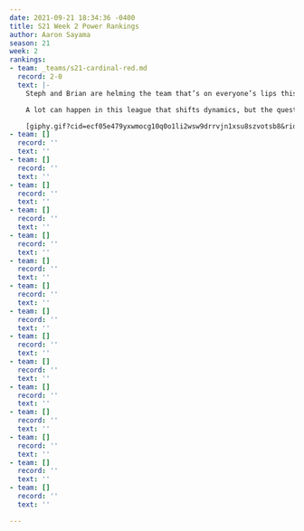 ```yaml
---
date: 2021-09-21 18:34:36 -0400
title: S21 Week 2 Power Rankings
author: Aaron Sayama
season: 21
week: 2
rankings:
- team: _teams/s21-cardinal-red.md
  record: 2-0
  text: |-
    Steph and Brian are helming the team that’s on everyone’s lips this season: the Cardinal Care Bears. “Team Nice” has some truly star players in Cam, Chico, Kori, Stacey, and Raj, and, more importantly, Brian has got the experience and the tactical mind to know how to use them.

    A lot can happen in this league that shifts dynamics, but the question everyone has after watching them play: are they headed straight for the S21 championship? Who knows, but, in the meantime, they sure are fun to watch!

    [giphy.gif?cid=ecf05e479yxwmocg10q0o1li2wsw9drrvjn1xsu8szvotsb8&rid=giphy.gif&ct=g](https://media.giphy.com/media/HloNK1z39EkEQcreIo/giphy.gif?cid=ecf05e479yxwmocg10q0o1li2wsw9drrvjn1xsu8szvotsb8&rid=giphy.gif&ct=g "giphy.gif?cid=ecf05e479yxwmocg10q0o1li2wsw9drrvjn1xsu8szvotsb8&rid=giphy.gif&ct=g")
- team: []
  record: ''
  text: ''
- team: []
  record: ''
  text: ''
- team: []
  record: ''
  text: ''
- team: []
  record: ''
  text: ''
- team: []
  record: ''
  text: ''
- team: []
  record: ''
  text: ''
- team: []
  record: ''
  text: ''
- team: []
  record: ''
  text: ''
- team: []
  record: ''
  text: ''
- team: []
  record: ''
  text: ''
- team: []
  record: ''
  text: ''
- team: []
  record: ''
  text: ''
- team: []
  record: ''
  text: ''
- team: []
  record: ''
  text: ''
- team: []
  record: ''
  text: ''

---
```

